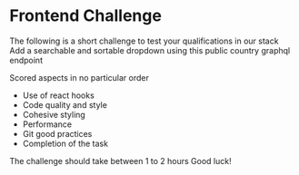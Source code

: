 # Frontend Challenge
The following is a short challenge to test your qualifications in our stack
Add a searchable and sortable dropdown using this public country graphql endpoint

Scored aspects in no particular order
* Use of react hooks
* Code quality and style
* Cohesive styling
* Performance
* Git good practices
* Completion of the task

The challenge should take between 1 to 2 hours
Good luck!
